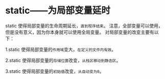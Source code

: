 # static——为局部变量延时
static 使得局部变量的生命周期延长，`直到程序结束`。
注意，全部变量可以使用，但是没有意义，因为你本身就可以使用全局变量。
对局部变量的改变主要有以下：

1.static 使得局部变量的`作用域`变大，`在定义的文件内有效`。

2.static 使得局部变量的`存储位置`改变，`从栈区移动到静态区`。

3.static 使得局部变量的`初始值`改变，`从自动变为0`。